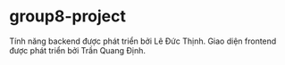 # group8-project
Tính năng backend được phát triển bởi Lê Đức Thịnh.
Giao diện frontend được phát triển bởi Trần Quang Định.